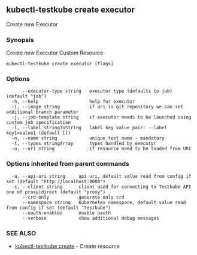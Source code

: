 ## kubectl-testkube create executor

Create new Executor

### Synopsis

Create new Executor Custom Resource

```
kubectl-testkube create executor [flags]
```

### Options

```
      --executor-type string   executor type (defaults to job) (default "job")
  -h, --help                   help for executor
  -i, --image string           if uri is git repository we can set additional branch parameter
  -j, --job-template string    if executor needs to be launched using custom job specification
  -l, --label stringToString   label key value pair: --label key1=value1 (default [])
  -n, --name string            unique test name - mandatory
  -t, --types stringArray      types handled by executor
  -u, --uri string             if resource need to be loaded from URI
```

### Options inherited from parent commands

```
  -a, --api-uri string     api uri, default value read from config if set (default "http://localhost:8088")
  -c, --client string      client used for connecting to Testkube API one of proxy|direct (default "proxy")
      --crd-only           generate only crd
      --namespace string   Kubernetes namespace, default value read from config if set (default "testkube")
      --oauth-enabled      enable oauth
      --verbose            show additional debug messages
```

### SEE ALSO

* [kubectl-testkube create](kubectl-testkube_create.md)	 - Create resource

